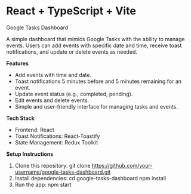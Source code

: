 # React + TypeScript + Vite

Google Tasks Dashboard

A simple dashboard that mimics Google Tasks with the ability to manage events. Users can add events with specific date and time, receive toast notifications, and update or delete events as needed.

<b>Features</b><br>
<ul>
  <li>Add events with time and date.</li>
  <li>Toast notifications 5 minutes before and 5 minutes remaining for an event.</li>
  <li>Update event status (e.g., completed, pending).</li>
  <li>Edit events and delete events.</li>
  <li>Simple and user-friendly interface for managing tasks and events.</li>
</ul>

<b>Tech Stack</b><br>
<ul>
  <li>Frontend: React</li>
  <li>Toast Notifications: React-Toastify</li>
  <li>State Management: Redux Toolkit</li>
</ul>

<b>Setup Instructions</b><br>
1. Clone this repository:
   git clone https://github.com/your-username/google-tasks-dashboard.git
2. Install dependencies:
   cd google-tasks-dashboard
   npm install
3. Run the app:
   npm start
